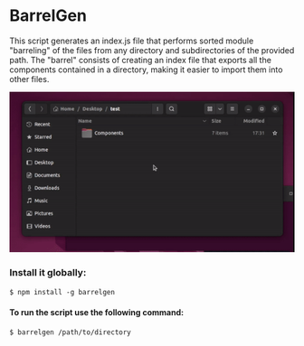 # BarrelGen

This script generates an index.js file that performs sorted module "barreling" of the files from any directory and subdirectories of the provided path. The "barrel" consists of creating an index file that exports all the components contained in a directory, making it easier to import them into other files. 

![Example](/barrelgen.gif)

<h3>
  Install it globally:
</h3>

```
$ npm install -g barrelgen
```

<h4>
  To run the script use the following command:
</h4>

```
$ barrelgen /path/to/directory
```


